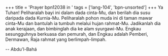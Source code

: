 +++
title = 'Prayer bpn12038 in '
tags = ['lang-104', 'bpn-unsorted']
+++
Ya Tuhan! Peliharalah bayi ini dalam dada cinta-Mu, dan berilah dia susu daripada dada Kurnia-Mu. Peliharalah pohon muda ini di taman mawar cinta-Mu dan bantulah ia tumbuh melalui hujan rahmat-Mu. Jadikanlah dia anak kerajaan, dan bimbinglah dia ke alam syurgawi-Mu. Engkau sesungguhnya berkuasa dan pemurah, dan Engkau adalah Pemberi, Dermawan, Raja rahmat yang berlimpah-limpah.

-- Abdu'l-Bahá
